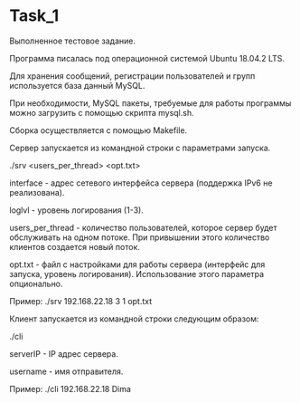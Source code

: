 # Task_1
Выполненное тестовое задание.

Программа писалась под операционной системой Ubuntu 18.04.2 LTS.

Для хранения сообщений, регистрации пользователей и групп используется база данный MySQL.

При необходимости, MySQL пакеты, требуемые для работы программы можно загрузить с помощью скрипта mysql.sh.

Сборка осуществляется с помощью Makefile.

Сервер  запускается из командной строки с параметрами запуска.

./srv <interface> <loglvl> <users_per_thread> <opt.txt>
  
interface - адрес сетевого интерфейса сервера (поддержка IPv6 не реализована).

loglvl - уровень логирования (1-3).

users_per_thread - количество пользователей, которое сервер будет обслуживать на одном потоке. При привышении этого количество клиентов создается новый поток.

opt.txt - файл с настройками для работы сервера (интерфейс для запуска, уровень логирования). Использование этого параметра опционально.

Пример: ./srv 192.168.22.18 3 1 opt.txt



Клиент запускается из командной строки следующим образом:

./cli <serverIP> <username>
 
serverIP - IP aдрес сервера.

username - имя отправителя.

Пример: ./cli 192.168.22.18 Dima
  

